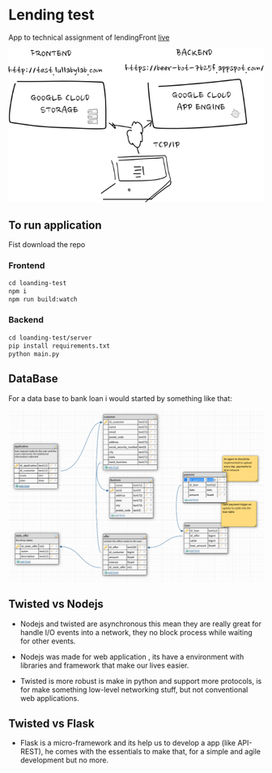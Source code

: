 # Lending test

App to technical assignment of lendingFront [live](http://test.lullabylab.com)

![googlecloud][2]
## To run application

Fist download the repo 

### Frontend
    
    cd loanding-test
    npm i 
    npm run build:watch

### Backend

    cd loanding-test/server
    pip install requirements.txt
    python main.py 

## DataBase

For a data base to bank loan i would started by something like that:

![database][1]

[1]: https://raw.githubusercontent.com/afbayonac/landing-test/master/database.png
[2]: https://raw.githubusercontent.com/afbayonac/landing-test/master/leanding-test.png

## Twisted vs Nodejs

* Nodejs and twisted are asynchronous this mean they are really great for handle I/O 
events into a network, they no block process while waiting for other events.

* Nodejs was made for web application , its have a environment with libraries and 
framework that make our lives easier.

* Twisted is more robust is make in python and support more protocols, is for make 
something low-level networking stuff, but not conventional web applications.


## Twisted vs Flask

- Flask is a micro-framework and its help us to develop a app (like API-REST), he 
comes with the essentials to make that, for a simple and agile development but no more.







